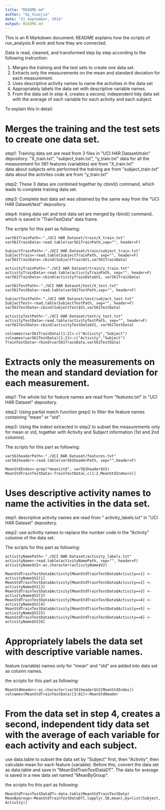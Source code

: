 ```yaml
---
title: "README.md"
author: "Ge_Xiaojia"
date: "21 September, 2014"
output: README.md
---
```


This is an R Markdown document: README explains how the scripts of run_analysis.R work and how they are connected.

Data is read, cleaned, and transformed step by step according to the following instruction:
1. Merges the training and the test sets to create one data set.
2. Extracts only the measurements on the mean and standard deviation for each measurement. 
3. Uses descriptive activity names to name the activities in the data set
4. Appropriately labels the data set with descriptive variable names. 
5. From the data set in step 4, creates a second, independent tidy data set with the average of each variable for each activity and each subject.

To explain this in detail:

# Merges the training and the test sets to create one data set.

step1: Training data set are read from 3 files in "UCI HAR Dataset/train" depository:  "X_train.txt", "subject_train.txt",  "y_train.txt" 
data for all the measurement for 561 features (variables) are from "X_train.txt"        
data about subjects who performed the training are from "subject_train.txt" 
data about the activites code are from "y_train.txt" 

step2: These 3 datas are combined together by cbind() command, which leads to complete training data set.

step3: Complete test data set was obtained by the same way from the "UCI HAR Dataset/test" depository.

step4: traing data set and test data set are merged by rbind() command, which is saved in "TrainTestData" data frame.

The scripts for this part as following:
```{r}
var561TrainPath<-"./UCI HAR Dataset/train/X_train.txt"
var561TrainData<-read.table(var561TrainPath,sep="", header=F)

SubjectTrainPath<-"./UCI HAR Dataset/train/subject_train.txt"
SubjectTrain<-read.table(SubjectTrainPath, sep="", header=F)
var561TrainData<-cbind(SubjectTrain$V1,var561TrainData)

activityTrainPath<-"./UCI HAR Dataset/train/y_train.txt"
activityTrainData<-read.table(activityTrainPath, sep="", header=F)
var561TrainData<-cbind(activityTrainData$V1, var561TrainData)

var561TestPath<-"./UCI HAR Dataset/test/X_test.txt"
var561TestData<-read.table(var561TestPath,sep="", header=F)

SubjectTestPath<-"./UCI HAR Dataset/test/subject_test.txt"
SubjectTest<-read.table(SubjectTestPath, sep="", header=F)
var561TestData<-cbind(SubjectTest$V1,var561TestData)

activityTestPath<-"./UCI HAR Dataset/test/y_test.txt"
activityTestData<-read.table(activityTestPath, sep="", header=F)
var561TestData<-cbind(activityTestData$V1, var561TestData)

colnames(var561TrainData)[1:2]<-c("Activity","Subject")
colnames(var561TestData)[1:2]<-c("Activity","Subject")
TrainTestData<-rbind(var561TrainData,var561TestData)

```


# Extracts only the measurements on the mean and standard deviation for each measurement. 

step1: The whole list for feature names are read from "features.txt" in "UCI HAR Dataset" depository.

step2: Using partial match function grep() to filter the feature names containing "mean" or "std".

step3: Using the indext extracted in step2 to subset the measurements only for mean or std, together with Activity and Subject information (1st and 2nd columns).

The scripts for this part as following:
```{r}
var561headerPath<-"./UCI HAR Dataset/features.txt"
var561header<-read.table(var561headerPath, sep="",header=F)

MeanStdIndex<-grep("mean|std", var561header$V2)
MeanStdTrainTestData<-TrainTestData[,c(1:2,MeanStdIndex+2)]
```

# Uses descriptive activity names to name the activities in the data set.

step1: descriptive activity names are read from " activity_labels.txt" in "UCI HAR Dataset" depository. 

step2: use activitiy names to replace the number code in the "Activity" columne of the data set.

The scripts for this part as following:
```{r}
activityNamePath<-"./UCI HAR Dataset/activity_labels.txt"
activityName<-read.table(activityNamePath, sep="", header=F)
activityName$V2<-as.character(activityName$V2)

MeanStdTrainTestData$Activity[MeanStdTrainTestData$Activity==1] <- activityName$V2[1]
MeanStdTrainTestData$Activity[MeanStdTrainTestData$Activity==2] <- activityName$V2[2]
MeanStdTrainTestData$Activity[MeanStdTrainTestData$Activity==3] <- activityName$V2[3]
MeanStdTrainTestData$Activity[MeanStdTrainTestData$Activity==4] <- activityName$V2[4]
MeanStdTrainTestData$Activity[MeanStdTrainTestData$Activity==5] <- activityName$V2[5]
MeanStdTrainTestData$Activity[MeanStdTrainTestData$Activity==6] <- activityName$V2[6]
```


# Appropriately labels the data set with descriptive variable names. 

feature (variable) names only for "mean" and "std" are added into data set as column names.

the scripts for this part as following:
```{r}
MeanStdHeader<-as.character(var561header$V2[MeanStdIndex])
colnames(MeanStdTrainTestData)[3:81]<-MeanStdHeader
```

# From the data set in step 4, creates a second, independent tidy data set with the average of each variable for each activity and each subject.

use data.table to subset the data set by "Subject" first, then "Activity", then calculate mean for each feature (variable). Before this, convert the data set as data.table and save in "MeanStdTrainTestDataDT". The data for average is saved in a new data set named "MeanByGroup".

the scripts fro this part as following:
```{r}
MeanStdTrainTestDataDT<-data.table(MeanStdTrainTestData)
MeanByGroup<-MeanStdTrainTestDataDT[,lapply(.SD,mean),by=list(Subject, Activity)] 
```

